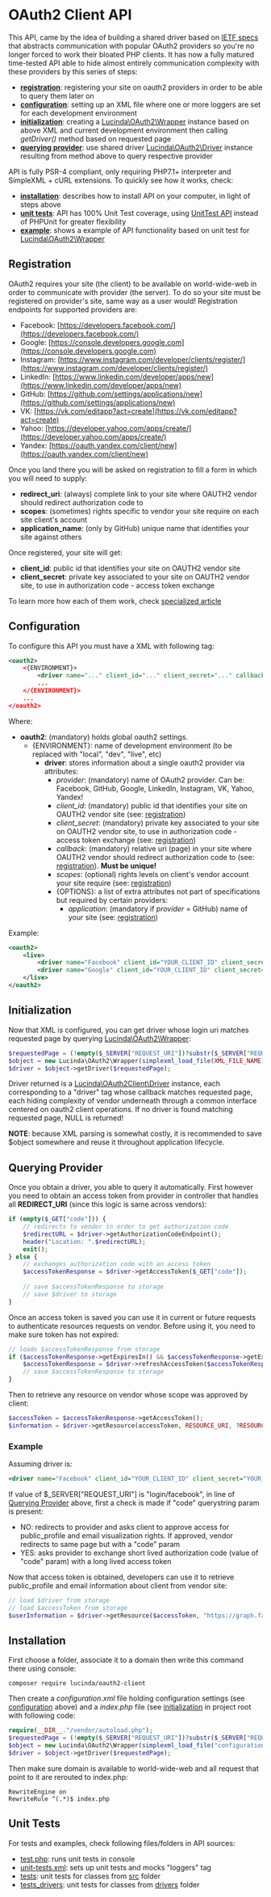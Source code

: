 # OAuth2 Client API

This API, came by the idea of building a shared driver based on [IETF specs](https://tools.ietf.org/html/rfc6749) that abstracts communication with popular OAuth2 providers so you're no longer forced to work their bloated PHP clients. It has now a fully matured time-tested API able to hide almost entirely communication complexity with these providers by this series of steps:

- **[registration](#registration)**: registering your site on oauth2 providers in order to be able to query them later on
- **[configuration](#configuration)**: setting up an XML file where one or more loggers are set for each development environment
- **[initialization](#initialization)**: creating a [Lucinda\OAuth2\Wrapper](https://github.com/aherne/oauth2client/blob/v3.0.0/src/Wrapper.php) instance based on above XML and current development environment then calling *getDriver()* method based on requested page
- **[querying provider](#querying-provider)**: use shared driver [Lucinda\OAuth2\Driver](https://github.com/aherne/oauth2client/blob/v3.0.0/src/Driver.php) instance resulting from method above to query respective provider

API is fully PSR-4 compliant, only requiring PHP7.1+ interpreter and SimpleXML + cURL extensions. To quickly see how it works, check:

- **[installation](#installation)**: describes how to install API on your computer, in light of steps above
- **[unit tests](#unit-tests)**: API has 100% Unit Test coverage, using [UnitTest API](https://github.com/aherne/unit-testing) instead of PHPUnit for greater flexibility
- **[example](#example)**: shows a example of API functionality based on unit test for [Lucinda\OAuth2\Wrapper](https://github.com/aherne/oauth2client/blob/v3.0.0/src/Wrapper.php)

## Registration

OAuth2 requires your site (the client) to be available on world-wide-web in order to communicate with provider (the server). To do so your site must be registered on provider's site, same way as a user would! Registration endpoints for supported providers are:

- Facebook: [https://developers.facebook.com/](https://developers.facebook.com/)
- Google: [https://console.developers.google.com](https://console.developers.google.com)
- Instagram: [https://www.instagram.com/developer/clients/register/](https://www.instagram.com/developer/clients/register/)
- LinkedIn: [https://www.linkedin.com/developer/apps/new](https://www.linkedin.com/developer/apps/new)
- GitHub: [https://github.com/settings/applications/new](https://github.com/settings/applications/new)
- VK: [https://vk.com/editapp?act=create](https://vk.com/editapp?act=create)
- Yahoo: [https://developer.yahoo.com/apps/create/](https://developer.yahoo.com/apps/create/)
- Yandex: [https://oauth.yandex.com/client/new](https://oauth.yandex.com/client/new)

Once you land there you will be asked on registration to fill a form in which you will need to supply:

- **redirect_uri**: (always) complete link to your site where OAUTH2 vendor should redirect authorization code to
- **scopes**: (sometimes) rights specific to vendor your site require on each site client's account
- **application_name**: (only by GitHub) unique name that identifies your site against others

Once registered, your site will get:

- **client_id**: public id that identifies your site on OAUTH2 vendor site
- **client_secret**: private key associated to your site on OAUTH2 vendor site, to use in authorization code - access token exchange

To learn more how each of them work, check [specialized article](https://www.lucinda-framework.com/blog/php-oauth2-integration-explained)

## Configuration

To configure this API you must have a XML with following tag:

```xml
<oauth2>
	<{ENVIRONMENT}>
		<driver name="..." client_id="..." client_secret="..." callback="..." scopes="..." {OPTIONS}/>
		...
	</{ENVIRONMENT}>
	...
</oauth2>
```

Where:

- **oauth2**: (mandatory) holds global oauth2 settings.
    - {ENVIRONMENT}: name of development environment (to be replaced with "local", "dev", "live", etc)
        - **driver**: stores information about a single oauth2 provider via attributes:
            - *provider*: (mandatory) name of OAuth2 provider. Can be: Facebook, GitHub, Google, LinkedIn, Instagram, VK, Yahoo, Yandex!
            - *client_id*: (mandatory) public id that identifies your site on OAUTH2 vendor site (see: [registration](#registration))
            - *client_secret*: (mandatory) private key associated to your site on OAUTH2 vendor site, to use in authorization code - access token exchange (see: [registration](#registration))
            - *callback*: (mandatory) relative uri (page) in your site where OAUTH2 vendor should redirect authorization code to (see: [registration](#registration)). **Must be unique!**
            - *scopes*: (optional) rights levels on client's vendor account your site require (see: [registration](#registration))
            - {OPTIONS}: a list of extra attributes not part of specifications but required by certain providers:
                - *application*: (mandatory if *provider* = GitHub) name of your site (see: [registration](#registration))

Example:

```xml
<oauth2>
    <live>
        <driver name="Facebook" client_id="YOUR_CLIENT_ID" client_secret="YOUR_CLIENT_SECRET" callback="login/facebook" scopes="public_profile,email"/>
        <driver name="Google" client_id="YOUR_CLIENT_ID" client_secret="YOUR_CLIENT_SECRET" callback="login/google" scopes="https://www.googleapis.com/auth/plus.login,https://www.googleapis.com/auth/plus.profile.emails.read"/>
    </live>
</oauth2>
```

## Initialization

Now that XML is configured, you can get driver whose login uri matches requested page by querying [Lucinda\OAuth2\Wrapper](https://github.com/aherne/oauth2client/blob/v3.0.0/src/Wrapper.php):

```php
$requestedPage = (!empty($_SERVER["REQUEST_URI"])?substr($_SERVER["REQUEST_URI"], 1):"");
$object = new Lucinda\OAuth2\Wrapper(simplexml_load_file(XML_FILE_NAME), DEVELOPMENT_ENVIRONMENT);
$driver = $object->getDriver($requestedPage);
```

Driver returned is a [Lucinda\OAuth2Client\Driver](https://github.com/aherne/oauth2client/blob/v3.0.0/src/Driver.php) instance, each corresponding to a "driver" tag whose callback matches requested page, each hiding complexity of vendor underneath through a common interface centered on oauth2 client operations. If no driver is found matching requested page, NULL is returned!

**NOTE**: because XML parsing is somewhat costly, it is recommended to save $object somewhere and reuse it throughout application lifecycle.

## Querying Provider

Once you obtain a driver, you able to query it automatically. First however you need to obtain an access token from provider in controller that handles all **REDIRECT_URI** (since this logic is same across vendors):

```php
if (empty($_GET["code"])) {
    // redirects to vendor in order to get authorization code
    $redirectURL = $driver->getAuthorizationCodeEndpoint();
    header("Location: ".$redirectURL);
    exit();
} else {
    // exchanges authorization code with an access token
    $accessTokenResponse = $driver->getAccessToken($_GET["code"]);
    
    // save $accessTokenResponse to storage
    // save $driver to storage
}
```

Once an access token is saved you can use it in current or future requests to authenticate resources requests on vendor. Before using it, you need to make sure token has not expired:

```php
// loads $accessTokenResponse from storage
if ($accessTokenResponse->getExpiresIn() && $accessTokenResponse->getExpiresIn()>time()) {
    $accessTokenResponse = $driver->refreshAccessToken($accessTokenResponse->getRefreshToken());
    // save $accessTokenResponse to storage
}
```

Then to retrieve any resource on vendor whose scope was approved by client:

```php
$accessToken = $accessTokenResponse->getAccessToken();
$information = $driver->getResource(accessToken, RESOURCE_URI, ?RESOURCE_FIELDS);
```

### Example

Assuming driver is:

```xml
<driver name="Facebook" client_id="YOUR_CLIENT_ID" client_secret="YOUR_CLIENT_SECRET" callback="login/facebook" scopes="public_profile,email"/>
```

If value of $_SERVER["REQUEST_URI"] is "login/facebook", in line of [Querying Provider](#querying-provider) above, first a check is made if "code" querystring param is present:

- NO: redirects to provider and asks client to approve access for public_profile and email visualization rights. If approved, vendor redirects to same page but with a "code" param
- YES: asks provider to exchange short lived authorization code (value of "code" param) with a long lived access token

Now that access token is obtained, developers can use it to retrieve public_profile and email information about client from vendor site:

```php
// load $driver from storage
// load $accessToken from storage
$userInformation = $driver->getResource($accessToken, "https://graph.facebook.com/v2.8/me", ["id","name","email"]);
```    

## Installation

First choose a folder, associate it to a domain then write this command there using console:

```console
composer require lucinda/oauth2-client
```

Then create a *configuration.xml* file holding configuration settings (see [configuration](#configuration) above) and a *index.php* file (see [initialization](#initialization) in project root with following code:

```php
require(__DIR__."/vendor/autoload.php");
$requestedPage = (!empty($_SERVER["REQUEST_URI"])?substr($_SERVER["REQUEST_URI"], 1):"");
$object = new Lucinda\OAuth2\Wrapper(simplexml_load_file("configuration.xml"), "local");
$driver = $object->getDriver($requestedPage);
```

Then make sure domain is available to world-wide-web and all request that point to it are rerouted to index.php:

```
RewriteEngine on
RewriteRule ^(.*)$ index.php
```

## Unit Tests

For tests and examples, check following files/folders in API sources:

- [test.php](https://github.com/aherne/oauth2client/blob/v3.0.0/test.php): runs unit tests in console
- [unit-tests.xml](https://github.com/aherne/oauth2client/blob/v3.0.0/unit-tests.xml): sets up unit tests and mocks "loggers" tag
- [tests](https://github.com/aherne/oauth2client/tree/v3.0.0/tests): unit tests for classes from [src](https://github.com/aherne/oauth2client/tree/v3.0.0/src) folder
- [tests_drivers](https://github.com/aherne/oauth2client/tree/v3.0.0/tests_drivers): unit tests for classes from [drivers](https://github.com/aherne/oauth2client/tree/v3.0.0/drivers) folder
